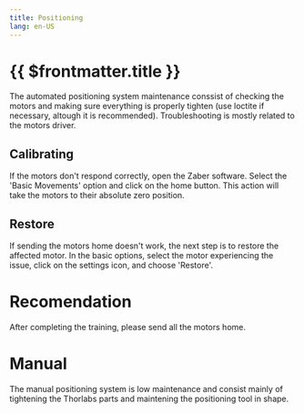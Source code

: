 ```yaml
---
title: Positioning
lang: en-US
---
```


# {{ $frontmatter.title }}

The automated positioning system maintenance conssist of checking the motors and making sure everything is properly tighten (use loctite if necessary, altough it is recommended). Troubleshooting is mostly related to the motors driver.

## Calibrating 

If the motors don't respond correctly, open the Zaber software. Select the 'Basic Movements' option and click on the home button. This action will take the motors to their absolute zero position.

## Restore 
If sending the motors home doesn't work, the next step is to restore the affected motor. In the basic options, select the motor experiencing the issue, click on the settings icon, and choose 'Restore'.

# Recomendation
After completing the training, please send all the motors home.

# Manual

The manual positioning system is low maintenance and consist mainly of tightening the Thorlabs parts and maintening the positioning tool in shape.
